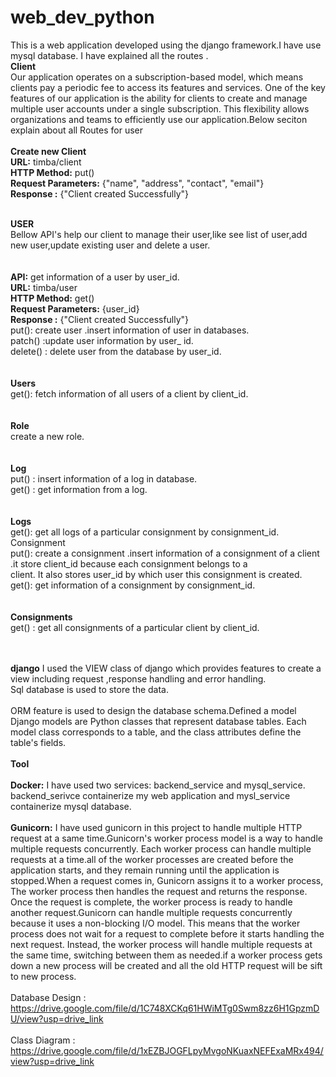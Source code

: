 # web_dev_python

This is a web application  developed using the django framework.I have use mysql database. I have explained all the routes . <br>
**Client**<br>
    Our application operates on a subscription-based model, which means clients pay a periodic fee to access its features and services. One of the key features of our application is the ability for clients to create and manage multiple user accounts under a single subscription. This flexibility allows organizations and teams to efficiently use our application.Below seciton explain about all Routes for user <br>
    <br>
    **Create new Client**
    <br>
    **URL:** timba/client
    <br>
    **HTTP Method:** put()
    <br>
    **Request Parameters:** {"name", "address", "contact", "email"}
    <br>
    **Response :** {"Client created Successfully"}
    <br><br>

**USER**<br>
    Bellow API's help our client to manage their user,like see list of user,add new user,update existing user and delete a user.<br>
    <br>
    <br>
    **API:** get information of a user by user_id.
    <br>
    **URL:** timba/user
    <br>
    **HTTP Method:** get()
    <br>
    **Request Parameters:** {user_id}
    <br>
    **Response :** {"Client created Successfully"}
    <br>
    put(): create user .insert information of user in databases.<br>
    patch() :update user information by user_ id.<br>
    delete() : delete user from the database by user_id.<br><br><br>
**Users**<br>
    get(): fetch information of all users of a client by client_id.<br><br><br>
**Role**<br>
    create a new role.<br><br><br>
**Log**<br>
    put() : insert information of a log in database.<br>
    get() : get information from a log.<br><br><br>
**Logs**<br>
    get(): get all logs of a particular consignment by consignment_id.<br>
    Consignment<br>
    put(): create a consignment .insert information of a consignment of a client .it store client_id because each consignment belongs to a <br>client. It also stores user_id by which user this consignment is created.<br>
    get(): get information of a consignment by consignment_id.<br><br><br>
**Consignments**<br>
    get() : get all consignments of a particular client by client_id.<br><br><br>

**django**
I used the VIEW class of django which provides features to create  a view including request ,response handling and error handling.
<br>Sql database is used to store the data.<br>
<br>ORM feature is used to design the database schema.Defined a model Django models are Python classes that represent database tables. Each model class corresponds to a table, and the class attributes define the table's fields.<br>
<br>
**Tool**
<br>
<br>
**Docker:** I have used two services: backend_service and mysql_service. backend_serivce containerize my web application and mysl_service containerize mysql database.<br>
<br>
**Gunicorn:**
 I have used gunicorn in this project to handle multiple HTTP request at a same time.Gunicorn's worker process model is a way to handle multiple requests concurrently. Each worker process can handle multiple requests at a time.all of the worker processes are created before the application starts, and they remain running until the application is stopped.When a request comes in, Gunicorn assigns it to a worker process, The worker process then handles the request and returns the response. Once the request is complete, the worker process is ready to handle another request.Gunicorn can handle multiple requests concurrently because it uses a non-blocking I/O model. This means that the worker process does not wait for a request to complete before it starts handling the next request. Instead, the worker process will handle multiple requests at the same time, switching between them as needed.if a worker process gets down a new process will be created and all the old HTTP request will be sift to new process.<br>
<br>Database Design : https://drive.google.com/file/d/1C748XCKq61HWiMTg0Swm8zz6H1GpzmDU/view?usp=drive_link<br>
<br>Class Diagram : https://drive.google.com/file/d/1xEZBJOGFLpyMvgoNKuaxNEFExaMRx494/view?usp=drive_link<br>

